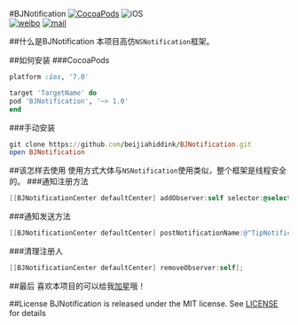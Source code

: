 #BJNotification
[![CocoaPods](https://img.shields.io/cocoapods/v/BJNotification.svg)](https://img.shields.io/cocoapods/v/BJNotification.svg)
![iOS](https://img.shields.io/badge/iOS-7.0-yellow.svg?style=flat)           
[![weibo](https://img.shields.io/badge/weibo-@beijiahiddink-green.svg?style=flat)](http://weibo.com/u/3788698095)
[![mail](https://img.shields.io/badge/mail-@beijiahiddink-pink.svg?style=flat)](mailto://wangxu@beijiahiddink.com)

##什么是BJNotification
本项目高仿`NSNotification`框架。

##如何安装
###CocoaPods
```ruby
platform :ios, '7.0'

target 'TargetName' do
pod 'BJNotification', '~> 1.0'
end
```
###手动安装
```ruby
git clone https://github.com/beijiahiddink/BJNotification.git
open BJNotification
```
##该怎样去使用
使用方式大体与`NSNotification`使用类似，整个框架是线程安全的。
###通知注册方法
```objective-c
[[BJNotificationCenter defaultCenter] addObserver:self selector:@selector(receiveTip:) name:@"TipNotification" object:nil];
```

###通知发送方法
```objective-c
[[BJNotificationCenter defaultCenter] postNotificationName:@"TipNotification" object:nil];
```

###清理注册人
```objective-c
[[BJNotificationCenter defaultCenter] removeObserver:self];
```

##最后
喜欢本项目的可以给我[加星](https://github.com/beijiahiddink/BJNotification/stargazers)哦！

##License
BJNotification is released under the MIT license. See [LICENSE](https://github.com/beijiahiddink/BJNotification/blob/master/LICENSE) for details  
